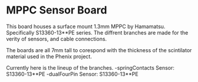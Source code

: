 MPPC Sensor Board
==================
This board houses a surface mount 1.3mm MPPC by Hamamatsu. Specifically S13360-13**PE series. The diffrent branches are made for the verity of sensors, and cable connections.

The boards are all 7mm tall to corespond with the thickness of the scintilator material used in the Phenix project.

Currently here is the lineup of the branches.
-springContacts Sensor: S13360-13\*\*PE
-dualFourPin Sensor: S13360-13\*\*PE

